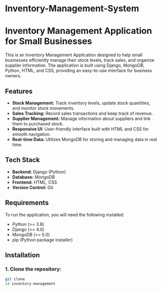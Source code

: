# Inventory-Management-System
# Inventory Management Application for Small Businesses

This is an Inventory Management Application designed to help small businesses efficiently manage their stock levels, track sales, and organize supplier information. The application is built using Django, MongoDB, Python, HTML, and CSS, providing an easy-to-use interface for business owners.

## Features

- **Stock Management:** Track inventory levels, update stock quantities, and monitor stock movements.
- **Sales Tracking:** Record sales transactions and keep track of revenue.
- **Supplier Management:** Manage information about suppliers and link them to purchased stock.
- **Responsive UI:** User-friendly interface built with HTML and CSS for smooth navigation.
- **Real-time Data:** Utilizes MongoDB for storing and managing data in real time.

## Tech Stack

- **Backend:** Django (Python)
- **Database:** MongoDB
- **Frontend:** HTML, CSS
- **Version Control:** Git

## Requirements

To run the application, you will need the following installed:

- Python (>= 3.8)
- Django (>= 4.0)
- MongoDB (>= 5.0)
- pip (Python package installer)

## Installation

### 1. Clone the repository:

```bash
git clone 
cd inventory-management

